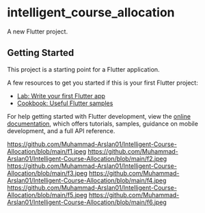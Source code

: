 # intelligent_course_allocation

A new Flutter project.

## Getting Started

This project is a starting point for a Flutter application.

A few resources to get you started if this is your first Flutter project:

- [Lab: Write your first Flutter app](https://docs.flutter.dev/get-started/codelab)
- [Cookbook: Useful Flutter samples](https://docs.flutter.dev/cookbook)

For help getting started with Flutter development, view the
[online documentation](https://docs.flutter.dev/), which offers tutorials,
samples, guidance on mobile development, and a full API reference.


https://github.com/Muhammad-Arslan01/Intelligent-Course-Allocation/blob/main/f1.jpeg
https://github.com/Muhammad-Arslan01/Intelligent-Course-Allocation/blob/main/f2.jpeg
https://github.com/Muhammad-Arslan01/Intelligent-Course-Allocation/blob/main/f3.jpeg
https://github.com/Muhammad-Arslan01/Intelligent-Course-Allocation/blob/main/f4.jpeg
https://github.com/Muhammad-Arslan01/Intelligent-Course-Allocation/blob/main/f5.jpeg
https://github.com/Muhammad-Arslan01/Intelligent-Course-Allocation/blob/main/f6.jpeg
